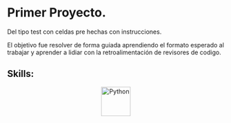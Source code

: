 # Primer Proyecto.



Del tipo test con celdas pre hechas con instrucciones.

El objetivo fue resolver de forma guiada aprendiendo el formato esperado al trabajar y aprender a lidiar con la retroalimentación de revisores de codigo.

## Skills:

<div align='center'>
  <img width="68" alt="Python" src="https://github.com/user-attachments/assets/1b122aa8-d3a3-49d1-b641-9a737b4d089b">

</div>
